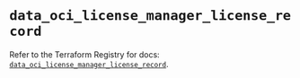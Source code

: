 # `data_oci_license_manager_license_record`

Refer to the Terraform Registry for docs: [`data_oci_license_manager_license_record`](https://registry.terraform.io/providers/oracle/oci/6.18.0/docs/data-sources/license_manager_license_record).
